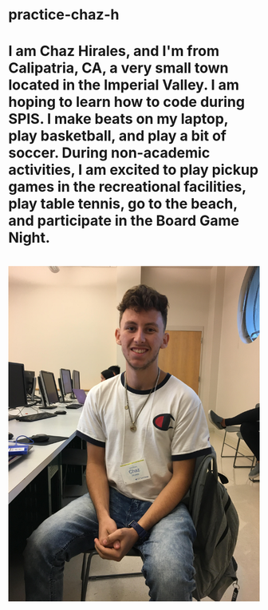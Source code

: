 # practice-chaz-h
# I am Chaz Hirales, and I'm from Calipatria, CA, a very small town located in the Imperial Valley. I am hoping to learn how to code during SPIS. I make beats on my laptop, play basketball, and play a bit of soccer. During non-academic activities, I am excited to play pickup games in the recreational facilities, play table tennis, go to the beach, and participate in the Board Game Night. 

# ![me](chaz-h2.jpg)
